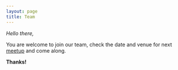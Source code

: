 ```yaml
---
layout: page
title: Team
---
```


*Hello there,*

You are welcome to join our team, check the date and venue for next [meetup](/) and come along.

**Thanks!**
